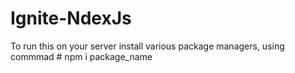 # Ignite-NdexJs
To run this on your server install various package managers,
using commmad # npm i package_name
